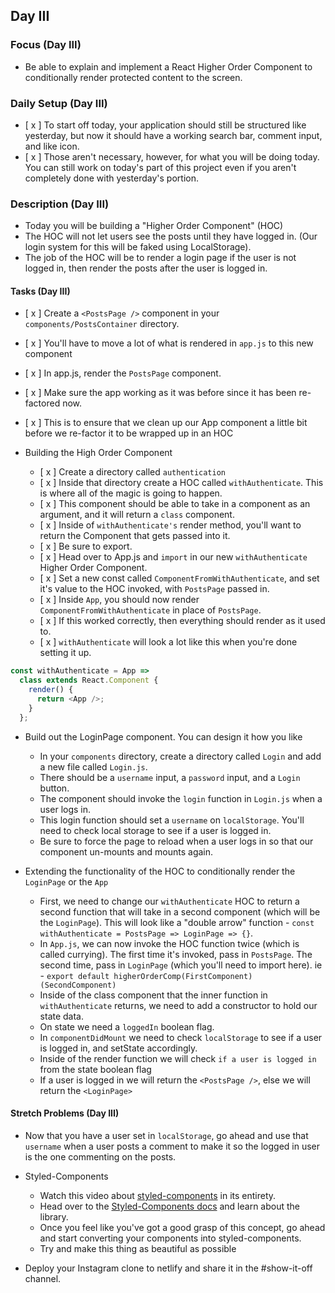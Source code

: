 ## Day III

### Focus (Day III)

- Be able to explain and implement a React Higher Order Component to conditionally render protected content to the screen.

### Daily Setup (Day III)

- [ x ] To start off today, your application should still be structured like yesterday, but now it should have a working search bar, comment input, and like icon.
- [ x ] Those aren't necessary, however, for what you will be doing today. You can still work on today's part of this project even if you aren't completely done with yesterday's portion.

### Description (Day III)

- Today you will be building a "Higher Order Component" (HOC)
- The HOC will not let users see the posts until they have logged in. (Our login system for this will be faked using LocalStorage).
- The job of the HOC will be to render a login page if the user is not logged in, then render the posts after the user is logged in.

#### Tasks (Day III)

-   [ x ] Create a `<PostsPage />` component in your `components/PostsContainer` directory.

  - [ x ] You'll have to move a lot of what is rendered in `app.js` to this new component
  - [ x ] In app.js, render the `PostsPage` component.
  - [ x ] Make sure the app working as it was before since it has been re-factored now.
  - [ x ] This is to ensure that we clean up our App component a little bit before we re-factor it to be wrapped up in an HOC

- Building the High Order Component

  - [ x ] Create a directory called `authentication`
  - [ x ] Inside that directory create a HOC called `withAuthenticate`. This is where all of the magic is going to happen.
  - [ x ] This component should be able to take in a component as an argument, and it will return a `class` component.
  - [ x ] Inside of `withAuthenticate's` render method, you'll want to return the Component that gets passed into it.
  - [ x ] Be sure to export.
  - [ x ] Head over to App.js and `import` in our new `withAuthenticate` Higher Order Component.
  - [ x ] Set a new const called `ComponentFromWithAuthenticate`, and set it's value to the HOC invoked, with `PostsPage` passed in.
  - [ x ] Inside `App`, you should now render `ComponentFromWithAuthenticate` in place of `PostsPage`.
  - [ x ] If this worked correctly, then everything should render as it used to.
  - [ x ] `withAuthenticate` will look a lot like this when you're done setting it up.

```js
const withAuthenticate = App =>
  class extends React.Component {
    render() {
      return <App />;
    }
  };
```

- Build out the LoginPage component. You can design it how you like

  - In your `components` directory, create a directory called `Login` and add a new file called `Login.js`.
  - There should be a `username` input, a `password` input, and a `Login` button.
  - The component should invoke the `login` function in `Login.js` when a user logs in.
  - This login function should set a `username` on `localStorage`. You'll need to check local storage to see if a user is logged in.
  - Be sure to force the page to reload when a user logs in so that our component un-mounts and mounts again.

- Extending the functionality of the HOC to conditionally render the `LoginPage` or the `App`

  - First, we need to change our `withAuthenticate` HOC to return a second function that will take in a second component (which will be the `LoginPage`). This will look like a "double arrow" function - `const withAuthenticate = PostsPage => LoginPage => {}`.
  - In `App.js`, we can now invoke the HOC function twice (which is called currying). The first time it's invoked, pass in `PostsPage`. The second time, pass in `LoginPage` (which you'll need to import here). ie - `export default higherOrderComp(FirstComponent)(SecondComponent)`
  - Inside of the class component that the inner function in `withAuthenticate` returns, we need to add a constructor to hold our state data.
  - On state we need a `loggedIn` boolean flag.
  - In `componentDidMount` we need to check `localStorage` to see if a user is logged in, and setState accordingly.
  - Inside of the render function we will check `if a user is logged in` from the state boolean flag
  - If a user is logged in we will return the `<PostsPage />`, else we will return the `<LoginPage>`

#### Stretch Problems (Day III)

- Now that you have a user set in `localStorage`, go ahead and use that `username` when a user posts a comment to make it so the logged in user is the one commenting on the posts.
- Styled-Components

  - Watch this video about [styled-components](https://youtu.be/bIK2NwoK9xk) in its entirety.
  - Head over to the [Styled-Components docs](https://www.styled-components.com/) and learn about the library.
  - Once you feel like you've got a good grasp of this concept, go ahead and start converting your components into styled-components.
  - Try and make this thing as beautiful as possible

- Deploy your Instagram clone to netlify and share it in the #show-it-off channel.
